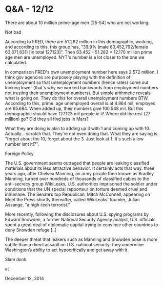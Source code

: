 # Q&A - 12/12
There are about 10 million prime-age men [25-54] who are not working.

Not bad

According to FRED, there are 51.282 million in this demographic,  working, and according to this, this group has, "39.9% (male 63,452,792/female 63,671,631) [in total 127123]". Then 63.452 - 51.282 = 12.170 million prime age men are unemployed. NYT's number is a lot closer to the one we calculated.

In comparison FRED's own unemployment number here says  2.572 million. I think gov agencies are purposely playing with the definition of unemployment so that unemployment numbers (hence rates) come out looking lower (that's why we worked backwards from employment numbers not trusting their unemployment numbers). But simple arithmetic reveals what is going on. They do this for overall unemployment numbers BTW. According to this, prime  age unemployed overall is at 4.864 mil, employed are 95.684. When added up, their numbers give 100.548 mil. But this demographic should have 127.123 mil people in it! Where did the rest (27 million) go? Did they all find jobs in Mars?

What they are doing is akin to adding up 3 with 1 and coming up with 10. Actually... scratch that. They're not even doing that. What they are saying is "forget about the 10, forget about the 3. Just look at 1. It's such a low number isnt it!?". 

Foreign Policy 

The U.S. government seems outraged that people are leaking classified materials about its less attractive behavior. It certainly acts that way: three years ago, after Chelsea Manning, an army private then known as Bradley Manning, turned over hundreds of thousands of classified cables to the anti-secrecy group WikiLeaks, U.S. authorities imprisoned the soldier under conditions that the UN special rapporteur on torture deemed cruel and inhumane. The Senate’s top Republican, Mitch McConnell, appearing on Meet the Press shortly thereafter, called WikiLeaks’ founder, Julian Assange, “a high-tech terrorist.”

More recently, following the disclosures about U.S. spying programs by Edward Snowden, a former National Security Agency analyst, U.S. officials spent a great deal of diplomatic capital trying to convince other countries to deny Snowden refuge [..]

The deeper threat that leakers such as Manning and Snowden pose is 
more subtle than a direct assault on U.S. national security: they 
undermine Washington’s ability to act hypocritically and get away with 
it.

Slam dunk







at

December 12, 2014















